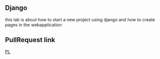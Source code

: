 ## Django
this lab is about how to start a new project using django and how to create pages in the webapplication 

## PullRequest link
[PL]()
